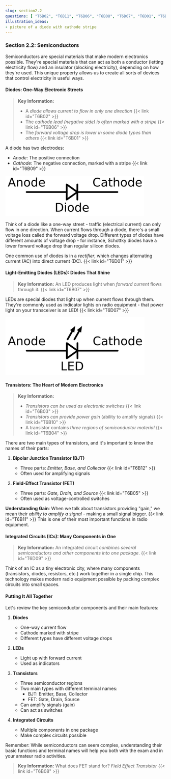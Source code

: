 ```yaml
---
slug: section2.2
questions: [ "T6B02", "T6B11", "T6B06", "T6B08", "T6D07", "T6D01", "T6D09", "T6B03", "T6B04", "T6B09", "T6B10", "T6B01", "T6B05", "T6B07", "T6B12" ]
illustration_ideas:
- picture of a diode with cathode stripe
---
```


### Section 2.2: Semiconductors

Semiconductors are special materials that make modern electronics possible. They're special materials that can act as both a conductor (letting electricity flow) and an insulator (blocking electricity), depending on how they're used. This unique property allows us to create all sorts of devices that control electricity in useful ways.

#### Diodes: One-Way Electronic Streets

> **Key Information:** 
> - A *diode allows current to flow in only one direction* {{< link id="T6B02" >}}
> - The *cathode lead (negative side) is often marked with a stripe* {{< link id="T6B06" >}}
> - The *forward voltage drop is lower in some diode types than others* {{< link id="T6B01" >}}

A diode has two electrodes:
- *Anode*: The positive connection
- *Cathode*: The negative connection, marked with a stripe {{< link id="T6B09" >}}

![Diode schematic diagram with anode / cathode labeled](../../../images/s2-2-diode.svg)

Think of a diode like a one-way street - traffic (electrical current) can only flow in one direction. When current flows through a diode, there's a small voltage loss called the forward voltage drop. Different types of diodes have different amounts of voltage drop - for instance, Schottky diodes have a lower forward voltage drop than regular silicon diodes.

One common use of diodes is in a *rectifier*, which changes alternating current (AC) into direct current (DC). {{< link id="T6D01" >}}

#### Light-Emitting Diodes (LEDs): Diodes That Shine

> **Key Information:** An LED produces light when *forward current* flows through it. {{< link id="T6B07" >}}

LEDs are special diodes that light up when current flows through them. They're commonly used as indicator lights on radio equipment - that power light on your transceiver is an LED! {{< link id="T6D07" >}}

![LED schematic diagram with anode / cathode labeled](../../../images/s2-2-led.svg)

#### Transistors: The Heart of Modern Electronics

> **Key Information:** 
> - *Transistors can be used as electronic switches* {{< link id="T6B03" >}}
> - *Transistors can provide power gain* (ability to amplify signals) {{< link id="T6B10" >}}
> - A transistor contains *three regions of semiconductor material* {{< link id="T6B04" >}}

There are two main types of transistors, and it's important to know the names of their parts:

1. **Bipolar Junction Transistor (BJT)**
   - Three parts: *Emitter, Base, and Collector* {{< link id="T6B12" >}}
   - Often used for amplifying signals

2. **Field-Effect Transistor (FET)**
   - Three parts: *Gate, Drain, and Source* {{< link id="T6B05" >}}
   - Often used as voltage-controlled switches

**Understanding Gain**: When we talk about transistors providing "gain," we mean their *ability to amplify a signal* - making a small signal bigger. {{< link id="T6B11" >}} This is one of their most important functions in radio equipment.

#### Integrated Circuits (ICs): Many Components in One

> **Key Information:** An integrated circuit *combines several semiconductors and other components into one package*. {{< link id="T6D09" >}}

Think of an IC as a tiny electronic city, where many components (transistors, diodes, resistors, etc.) work together in a single chip. This technology makes modern radio equipment possible by packing complex circuits into small spaces.

#### Putting It All Together

Let's review the key semiconductor components and their main features:

1. **Diodes**
   - One-way current flow
   - Cathode marked with stripe
   - Different types have different voltage drops

2. **LEDs**
   - Light up with forward current
   - Used as indicators

3. **Transistors**
   - Three semiconductor regions
   - Two main types with different terminal names:
     - BJT: Emitter, Base, Collector
     - FET: Gate, Drain, Source
   - Can amplify signals (gain)
   - Can act as switches

4. **Integrated Circuits**
   - Multiple components in one package
   - Make complex circuits possible

Remember: While semiconductors can seem complex, understanding their basic functions and terminal names will help you both with the exam and in your amateur radio activities.

> **Key Information:** What does FET stand for? *Field Effect Transistor* {{< link id="T6B08" >}}